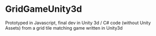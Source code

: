 # GridGameUnity3d
Prototyped in Javascript, final dev in Unity 3d / C# code (without Unity Assets) from a grid tile matching game written in Unity3d
